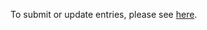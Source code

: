 To submit or update entries, please see [here](https://github.com/just-install/registry/blob/master/README.md).

